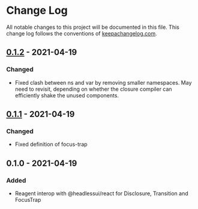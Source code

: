 # Change Log
All notable changes to this project will be documented in this file. This
change log follows the conventions of
[keepachangelog.com](http://keepachangelog.com/).

## [0.1.2] - 2021-04-19
### Changed
- Fixed clash between ns and var by removing smaller namespaces. May need to
    revisit, depending on whether the closure compiler can efficiently shake
    the unused components.

## [0.1.1] - 2021-04-19
### Changed
- Fixed definition of focus-trap

## 0.1.0 - 2021-04-19
### Added
- Reagent interop with @headlessui/react for Disclosure, Transition and FocusTrap

[0.1.2]: https://github.com/mainej/headlessui-reagent/compare/v0.1.1...v0.1.2
[0.1.1]: https://github.com/mainej/headlessui-reagent/compare/v0.1.0...v0.1.1
